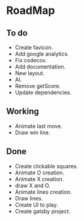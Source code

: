 # RoadMap

## To do
- Create favicon.
- Add google analytics.
- Fix codecov.
- Add documentation.
- New layout.
- AI.
- Remove getScore.
- Update dependencies.


## Working
- Animate last move.
- Draw win line.


## Done
- Create clickable squares.
- Animate O creation.
- Animate X creation.
- draw X and O.
- Animate lines creation.
- Draw lines.
- Create UI to play.
- Create gatsby project.
